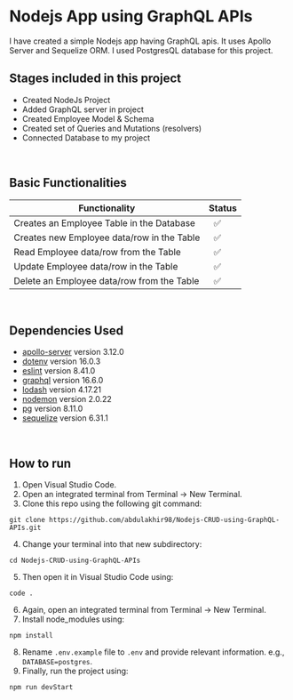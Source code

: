 # Nodejs App using GraphQL APIs

I have created a simple Nodejs app having GraphQL apis. It uses Apollo Server and Sequelize ORM. I used PostgresQL database for this project.
<br>

## Stages included in this project
- Created NodeJs Project
- Added GraphQL server in project
- Created Employee Model & Schema
- Created set of Queries and Mutations (resolvers)
- Connected Database to my project
<br>

## Basic Functionalities

| Functionality | Status |
| ---------- | --- |
| Creates an Employee Table in the Database | &nbsp; :white_check_mark: |
| Creates new Employee data/row in the Table | &nbsp; :white_check_mark: |
| Read Employee data/row from the Table | &nbsp; :white_check_mark: |
| Update Employee data/row in the Table | &nbsp; :white_check_mark: |
| Delete an Employee data/row from the Table | &nbsp; :white_check_mark: |
<br>

## Dependencies Used

- [apollo-server](https://www.npmjs.com/package/@apollo/server) version 3.12.0
- [dotenv](https://www.npmjs.com/package/dotenv) version 16.0.3
- [eslint](https://www.npmjs.com/package/eslint) version 8.41.0
- [graphql](https://www.npmjs.com/package/graphql) version 16.6.0
- [lodash](https://www.npmjs.com/package/lodash) version 4.17.21
- [nodemon](https://www.npmjs.com/package/nodemon) version 2.0.22
- [pg](https://www.npmjs.com/package/pg) version 8.11.0
- [sequelize](https://www.npmjs.com/package/sequelize) version 6.31.1
<br>

## How to run

1. Open Visual Studio Code.
2. Open an integrated terminal from Terminal -> New Terminal.
3. Clone this repo using the following git command:

```
git clone https://github.com/abdulakhir98/Nodejs-CRUD-using-GraphQL-APIs.git
```
4. Change your terminal into that new subdirectory:

```
cd Nodejs-CRUD-using-GraphQL-APIs
```
5. Then open it in Visual Studio Code using:

```
code .
```
6. Again, open an integrated terminal from Terminal -> New Terminal.
7. Install node_modules using:

```
npm install
```

8. Rename `.env.example` file to `.env` and provide relevant information. e.g., `DATABASE=postgres`.
9. Finally, run the project using:

```
npm run devStart
```
